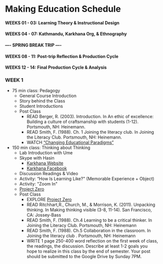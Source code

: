 Making Education Schedule
=========================

#### WEEKS 01 - 03: Learning Theory & Instructional Design  
#### WEEKS 04 - 07: Kathmandu, Karkhana Org, & Ethnography
#### —- SPRING BREAK TRIP —-  
#### WEEKS 08 - 11: Post-trip Reflection & Production Cycle  
#### WEEKS 12 - 14: Final Production Cycle & Analysis

### WEEK 1
* 75 min class: Pedagogy  
	* General Course Introduction
	* Story behind the Class
	* Student Introductions
	* Post Class
		* READ Berger, R. (2003). Introduction. In An ethic of excellence: Building a culture of craftsmanship with students  (1-12). Portsmouth, NH: Heinemann.
		* READ Smith, F. (1988). Ch. 1 Joining the literacy club. In Joining the Literacy Club. Portsmouth, NH: Heinemann.
		* WATCH [“Changing Educational Paradigms”](https://www.ted.com/talks/ken_robinson_changing_education_paradigms)  
* 150 min class: Thinking about Thinking
	* Lab Introduction with Ume  
	* Skype with Hasin
		* [Karkhana Website](http://www.karkhana.asia/)
		* [Karkhana Facebook](https://www.facebook.com/karkhana.asia)
	* Discussion Readings & Video
	* Activity: “How Is Learning Like?" (Memorable Experience + Object)
	* Activity:  "Zoom In"
	* [Project Zero](http://www.pz.harvard.edu/)
	* Post Class  
		* EXPLORE [Project Zero](http://www.pz.harvard.edu/)
		* READ Ritchhart,R., Church, M., & Morrison, K. (2011). Unpacking thinking. In  Making thinking visible (3-8, 11-14). San Francisco, CA: Jossey-Bass  
		* READ Smith, F. (1988). Ch.4 Learning to be a critical thinker. In Joining the Literacy Club. Portsmouth, NH: Heinemann  
		* READ Smith, F. (1988). Ch.5 Collaboration in the classroom. In Joining the literacy club . Portsmouth, NH: Heinemann  
		* WRITE 1 page 250-400 word reflection on the first week of class, the readings, the discussion. Describe at least 1-2 goals you hope to realize in this class by the end of semester. Your post should be submitted to the Google Drive by Sunday 7PM. 
